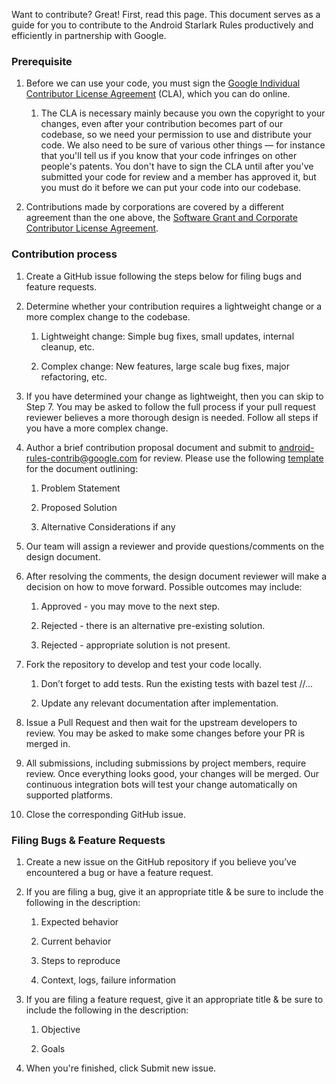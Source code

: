 Want to contribute? Great! First, read this page. This document serves as a guide for you to contribute to the Android Starlark Rules productively and efficiently in partnership with Google.


### Prerequisite

1. Before we can use your code, you must sign the [Google Individual Contributor License Agreement](https://developers.google.com/open-source/cla/individual?csw=1)
(CLA), which you can do online.

   1. The CLA is necessary mainly because you own the copyright to your changes, even after your contribution becomes part of our codebase, so we need your permission to use and distribute your code. We also need to be sure of various other things — for instance that you'll tell us if you know that your code infringes on other people's patents. You don't have to sign the CLA until after you've submitted your code for review and a member has approved it, but you must do it before we can put your code into our codebase.
   
1. Contributions made by corporations are covered by a different agreement than
the one above, the
[Software Grant and Corporate Contributor License Agreement](https://cla.developers.google.com/about/google-corporate).

### Contribution process

1. Create a GitHub issue following the steps below for filing bugs and feature requests.

1. Determine whether your contribution requires a lightweight change or a more complex change to the codebase.

   1. Lightweight change: Simple bug fixes, small updates, internal cleanup, etc.
   
   1. Complex change: New features, large scale bug fixes, major refactoring, etc.

1. If you have determined your change as lightweight, then you can skip to Step 7. You may be asked to follow the full process if your pull request reviewer believes a more thorough design is needed. Follow all steps if you have a more complex change.

1. Author a brief contribution proposal document and submit to android-rules-contrib@google.com for review. Please use the following [template](https://docs.google.com/document/d/14PJfIvFkHQMuQzAovtVGavdsXjxMJ8O7dxDeatX1HLM/edit?usp=sharing) for the document outlining:

   1. Problem Statement
   
   1. Proposed Solution
   
   1. Alternative Considerations if any

1. Our team will assign a reviewer and provide questions/comments on the design document.

1. After resolving the comments, the design document reviewer will make a decision on how to move forward. Possible outcomes may include:

   1. Approved - you may move to the next step.

   1. Rejected - there is an alternative pre-existing solution.

   1. Rejected - appropriate solution is not present.

1. Fork the repository to develop and test your code locally.
   
   1. Don’t forget to add tests. Run the existing tests with bazel test //...

   1. Update any relevant documentation after implementation.

1. Issue a Pull Request and then wait for the upstream developers to review. You may be asked to make some changes before your PR is merged in.

1. All submissions, including submissions by project members, require review.
Once everything looks good, your changes will be merged.  Our continuous integration bots will test your change automatically on supported platforms.

1. Close the corresponding GitHub issue.

### Filing Bugs & Feature Requests

1. Create a new issue on the GitHub repository if you believe you’ve encountered a bug or have a feature request.

1. If you are filing a bug, give it an appropriate title & be sure to include the following in the description:
   
   1. Expected behavior
   
   1. Current behavior
   
   1. Steps to reproduce
   
   1. Context, logs, failure information

1. If you are filing a feature request, give it an appropriate title & be sure to include the following in the description:
   
   1. Objective
   
   1. Goals

1. When you're finished, click Submit new issue.
